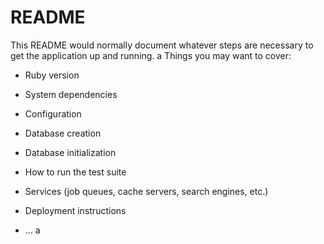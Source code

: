 # README

This README would normally document whatever steps are necessary to get the
application up and running.
a
Things you may want to cover:

- Ruby version

- System dependencies

- Configuration

- Database creation

- Database initialization

- How to run the test suite

- Services (job queues, cache servers, search engines, etc.)

- Deployment instructions

- ...
  a
